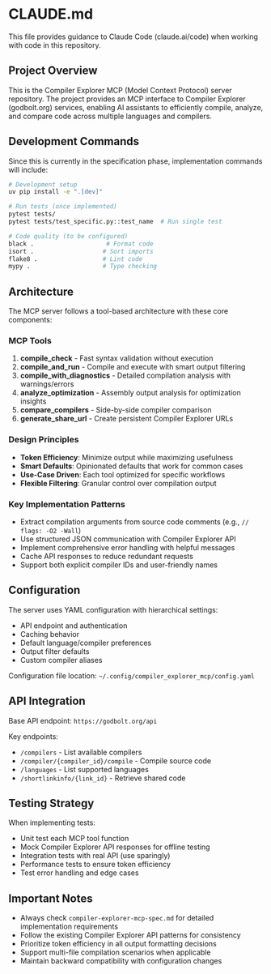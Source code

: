 # CLAUDE.md

This file provides guidance to Claude Code (claude.ai/code) when working with code in this repository.

## Project Overview

This is the Compiler Explorer MCP (Model Context Protocol) server repository. The project provides an MCP interface to Compiler Explorer (godbolt.org) services, enabling AI assistants to efficiently compile, analyze, and compare code across multiple languages and compilers.

## Development Commands

Since this is currently in the specification phase, implementation commands will include:

```bash
# Development setup
uv pip install -e ".[dev]"

# Run tests (once implemented)
pytest tests/
pytest tests/test_specific.py::test_name  # Run single test

# Code quality (to be configured)
black .                    # Format code
isort .                   # Sort imports
flake8 .                  # Lint code
mypy .                    # Type checking
```

## Architecture

The MCP server follows a tool-based architecture with these core components:

### MCP Tools
1. **compile_check** - Fast syntax validation without execution
2. **compile_and_run** - Compile and execute with smart output filtering
3. **compile_with_diagnostics** - Detailed compilation analysis with warnings/errors
4. **analyze_optimization** - Assembly output analysis for optimization insights
5. **compare_compilers** - Side-by-side compiler comparison
6. **generate_share_url** - Create persistent Compiler Explorer URLs

### Design Principles
- **Token Efficiency**: Minimize output while maximizing usefulness
- **Smart Defaults**: Opinionated defaults that work for common cases
- **Use-Case Driven**: Each tool optimized for specific workflows
- **Flexible Filtering**: Granular control over compilation output

### Key Implementation Patterns
- Extract compilation arguments from source code comments (e.g., `// flags: -O2 -Wall`)
- Use structured JSON communication with Compiler Explorer API
- Implement comprehensive error handling with helpful messages
- Cache API responses to reduce redundant requests
- Support both explicit compiler IDs and user-friendly names

## Configuration

The server uses YAML configuration with hierarchical settings:
- API endpoint and authentication
- Caching behavior
- Default language/compiler preferences
- Output filter defaults
- Custom compiler aliases

Configuration file location: `~/.config/compiler_explorer_mcp/config.yaml`

## API Integration

Base API endpoint: `https://godbolt.org/api`

Key endpoints:
- `/compilers` - List available compilers
- `/compiler/{compiler_id}/compile` - Compile source code
- `/languages` - List supported languages
- `/shortlinkinfo/{link_id}` - Retrieve shared code

## Testing Strategy

When implementing tests:
- Unit test each MCP tool function
- Mock Compiler Explorer API responses for offline testing
- Integration tests with real API (use sparingly)
- Performance tests to ensure token efficiency
- Test error handling and edge cases

## Important Notes

- Always check `compiler-explorer-mcp-spec.md` for detailed implementation requirements
- Follow the existing Compiler Explorer API patterns for consistency
- Prioritize token efficiency in all output formatting decisions
- Support multi-file compilation scenarios when applicable
- Maintain backward compatibility with configuration changes